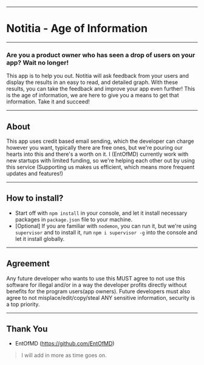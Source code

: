 ----
# Notitia - Age of Information


----
### Are you a product owner who has seen a drop of users on your app? Wait no longer!


This app is to help you out. Notitia will ask feedback from your users and display the results in an easy to read, and detailed graph. With these results, you can take the feedback and improve your app even further! This is the age of information, we are here to give you a means to get that information. Take it and succeed!

----
## About

This app uses credit based email sending, which the developer can charge however you want, typically there are free ones, but we're pouring our hearts into this and there's a worth on it. I (EntOfMD) currently work with new startups with limited funding, so we're helping each other out by using this service (Supporting us makes us efficient, which means more frequent updates and features!)

----
## How to install?

* Start off with `npm install` in your console, and let it install necessary packages in `package.json` file to your machine.
* [Optional] If you are familiar with `nodemon`, you can run it, but we're using `supervisor` and to install it, run `npm i supervisor -g` into the console and let it install globally. 

----
## Agreement

Any future developer who wants to use this MUST agree to not use this software for illegal and/or in a way the developer profits directly without benefits for the program users(app owners). Future developers must also agree to not misplace/edit/copy/steal ANY sensitive information, security is a top priority. 

----
## Thank You

* EntOfMD (https://github.com/EntOfMD) 

> I will add in more as time goes on.
